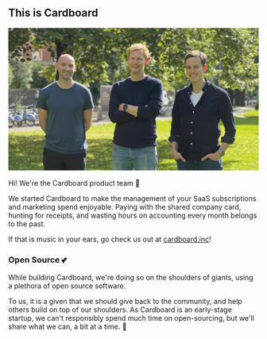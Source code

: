 ## This is Cardboard

![The Cardboard product team](/profile/team-2023-08-03.jpg)

Hi! We're the Cardboard product team 👋

We started Cardboard to make the management of your
SaaS subscriptions and marketing spend enjoyable.
Paying with the shared company card, hunting for receipts,
and wasting hours on accounting every month belongs to the past.

If that is music in your ears,
go check us out at [cardboard.inc](https://cardboard.inc)!

### Open Source 💕

While building Cardboard,
we're doing so on the shoulders of giants,
using a plethora of open source software.

To us, it is a given that we should give back to the community,
and help others build on top of our shoulders.
As Cardboard is an early-stage startup,
we can't responsibly spend much time on open-sourcing,
but we'll share what we can,
a bit at a time. 🐢
